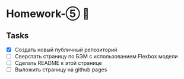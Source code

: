# Homework-⑤ 🤘

## Tasks ##

- [x] Создать новый публичный репозиторий
- [ ] Сверстать страницу по БЭМ с использованием Flexbox модели
- [ ] Сделать README к этой странице
- [ ] Выложить страницу на github pages
